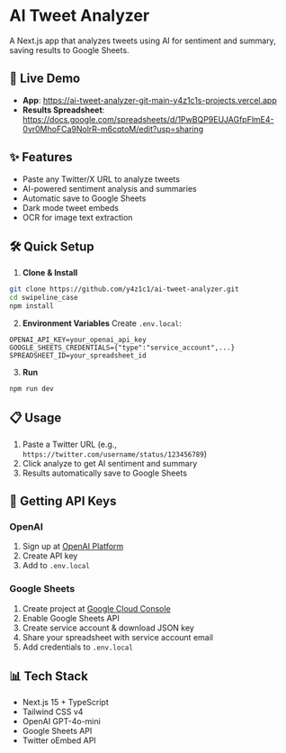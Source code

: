 # AI Tweet Analyzer

A Next.js app that analyzes tweets using AI for sentiment and summary, saving results to Google Sheets.

## 🚀 Live Demo

- **App**: https://ai-tweet-analyzer-git-main-y4z1c1s-projects.vercel.app
- **Results Spreadsheet**: https://docs.google.com/spreadsheets/d/1PwBQP9EUJAGfpFlmE4-0vr0MhoFCa9NolrR-m6cqtoM/edit?usp=sharing

## ✨ Features

- Paste any Twitter/X URL to analyze tweets
- AI-powered sentiment analysis and summaries
- Automatic save to Google Sheets
- Dark mode tweet embeds
- OCR for image text extraction

## 🛠️ Quick Setup

1. **Clone & Install**
```bash
git clone https://github.com/y4z1c1/ai-tweet-analyzer.git
cd swipeline_case
npm install
```

2. **Environment Variables**
Create `.env.local`:
```env
OPENAI_API_KEY=your_openai_api_key
GOOGLE_SHEETS_CREDENTIALS={"type":"service_account",...}
SPREADSHEET_ID=your_spreadsheet_id
```

3. **Run**
```bash
npm run dev
```

## 📋 Usage

1. Paste a Twitter URL (e.g., `https://twitter.com/username/status/123456789`)
2. Click analyze to get AI sentiment and summary
3. Results automatically save to Google Sheets

## 🔧 Getting API Keys

### OpenAI
1. Sign up at [OpenAI Platform](https://platform.openai.com/)
2. Create API key
3. Add to `.env.local`

### Google Sheets
1. Create project at [Google Cloud Console](https://console.cloud.google.com/)
2. Enable Google Sheets API
3. Create service account & download JSON key
4. Share your spreadsheet with service account email
5. Add credentials to `.env.local`

## 📊 Tech Stack

- Next.js 15 + TypeScript
- Tailwind CSS v4
- OpenAI GPT-4o-mini
- Google Sheets API
- Twitter oEmbed API

```



